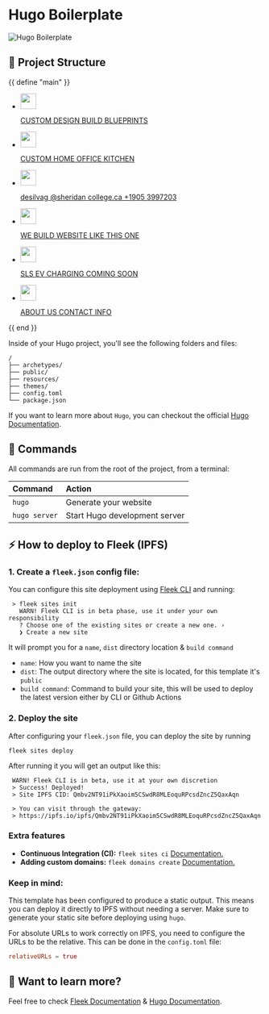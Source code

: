 # Hugo Boilerplate

![Hugo Boilerplate](https://github.com/fleek-tools/hugo-template/assets/74613246/fe3e3d3d-2fd9-46c9-9438-5654f19a5410)


## 🚀 Project Structure

{{ define "main" }}
<main>
  <ul role="list" class='card-list'>
    <li class='card'>
      <a href="http://john1-design.github.io/Projects-Gallery/">
        <div class='card-top-row'>
          <img src="/assets/designmark.svg" height=31 width=31 />
        </div>
        <p>
          CUSTOM
          DESIGN
          BUILD
          BLUEPRINTS
        </p>
      </a>
    </li>
    <li class='card'>
      <a href="https://gohugo.io/documentation/">
        <div class='card-top-row'>
          <img src="/assets/hugo-small4.svg" height=31 width=31 />  
        </div>
        <p>
          CUSTOM
          HOME
          OFFICE
          KITCHEN
        </p>
      </a>
    </li>
    <li class='card'>
      <a href="https://blog.fleek.xyz/">
        <div class='card-top-row'>
          <img src="/assets/fleekMark.svg" height=31 width=31 />
        </div>
        <p>
          desilvag
          @sheridan
          college.ca
          +1905
          3997203
        </p>
      </a>
    </li>
    <li class='card'>
      <a href="https://themes.gohugo.io/">
        <div class='card-top-row'>
          <img src="/assets/hugo-small3.svg" height=31 width=31 />
        </div>
        <p>
          WE
          BUILD
          WEBSITE
          LIKE
          THIS
          ONE
        </p>
      </a>
    </li>
    <li class='card'>
      <a href="https://www.slscorp.com/evcharge">
        <div class='card-top-row'>
          <img src="/assets/hugo-small2.svg" height=31 width=31 />
        </div>
        <p>
          SLS EV 
          CHARGING
          COMING
          SOON         
        </p>
      </a>
    </li>
      <li class='card'>
      <a href="https://www.slscorp.com/evcharge">
        <div class='card-top-row'>
          <img src="/assets/contactus.svg" height=31 width=31 />
        </div>
        <p>
          ABOUT US
          CONTACT INFO
        </p>
      </a>
    </li>
  </ul>
</main>
{{ end }}

Inside of your Hugo project, you'll see the following folders and files:

```
/
├── archetypes/
├── public/
├── resources/
├── themes/
├── config.toml
└── package.json
```

If you want to learn more about `Hugo`, you can checkout the official [Hugo Documentation](https://gohugo.io/documentation/).

## 🧞 Commands

All commands are run from the root of the project, from a terminal:

| Command                | Action                                           |
| :--------------------- | :----------------------------------------------- |
| `hugo`                 | Generate your website                            |
| `hugo server`          | Start Hugo development server                    |

## ⚡ How to deploy to Fleek (IPFS)

### 1. Create a `fleek.json` config file:

You can configure this site deployment using [Fleek CLI](https://docs.fleek.co/) and running:
```
 > fleek sites init
   WARN! Fleek CLI is in beta phase, use it under your own responsibility
   ? Choose one of the existing sites or create a new one. › 
   ❯ Create a new site
```
It will prompt you for a `name`, `dist` directory location & `build command`
- `name`: How you want to name the site
- `dist`: The output directory where the site is located, for this template it's `public`
- `build command`: Command to build your site, this will be used to deploy the latest version either by CLI or Github Actions

### 2. Deploy the site

After configuring your `fleek.json` file, you can deploy the site by running

```
fleek sites deploy
```
After running it you will get an output like this:
```
 WARN! Fleek CLI is in beta, use it at your own discretion
 > Success! Deployed!
 > Site IPFS CID: Qmbv2NT91iPkXaoim5CSwdR8MLEoquRPcsdZncZ5QaxAqn

 > You can visit through the gateway:
 > https://ipfs.io/ipfs/Qmbv2NT91iPkXaoim5CSwdR8MLEoquRPcsdZncZ5QaxAqn
 ```

### Extra features
- **Continuous Integration (CI):** `fleek sites ci` [Documentation.](https://docs.fleek.co/services/sites/#continuous-integration-ci)
- **Adding custom domains:** `fleek domains create` [Documentation.](https://docs.fleek.co/services/domains/)

### Keep in mind:

This template has been configured to produce a static output. This means you can deploy it directly to IPFS without needing a server. Make sure to generate your static site before deploying using `hugo`.

For absolute URLs to work correctly on IPFS, you need to configure the URLs to be the relative. This can be done in the `config.toml` file:

```toml
relativeURLs = true

```

## 👀 Want to learn more?

Feel free to check [Fleek Documentation](https://docs.fleek.co/) & [Hugo Documentation](https://gohugo.io/documentation/).
